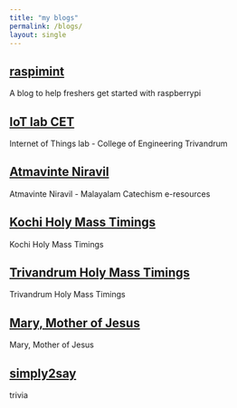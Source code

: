 ```yaml
---
title: "my blogs"
permalink: /blogs/
layout: single
---
```


## <a href="https://raspimint.blogspot.com/"> raspimint</a>
A blog to help freshers get started with raspberrypi

## <a href="https://iotlabcet.blogspot.com/"> IoT lab CET</a>
Internet of Things lab - College of Engineering Trivandrum

## <a href="https://ecatplus.blogspot.com/"> Atmavinte Niravil</a>
Atmavinte Niravil - Malayalam Catechism e-resources

## <a href="https://kochichurch.blogspot.com/"> Kochi Holy Mass Timings</a>
Kochi Holy Mass Timings

## <a href="https://tvmchurch.blogspot.com/"> Trivandrum Holy Mass Timings</a>
Trivandrum Holy Mass Timings

## <a href="https://marianchurch.blogspot.com/"> Mary, Mother of Jesus</a>
Mary, Mother of Jesus

## <a href="https://simply2say.blogspot.com/"> simply2say</a>
trivia
